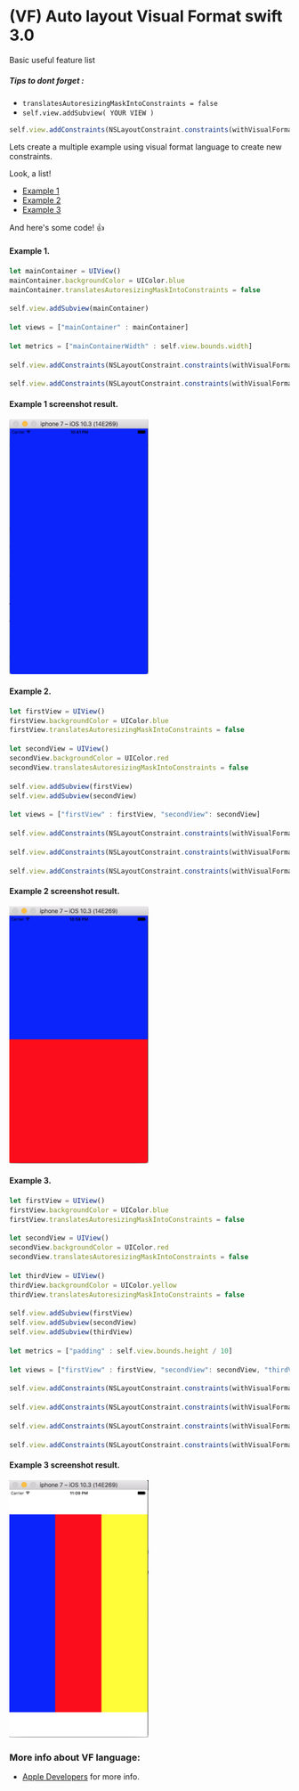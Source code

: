 # (VF) Auto layout Visual Format swift 3.0

Basic useful feature list

##### Tips to dont forget :

 * ```translatesAutoresizingMaskIntoConstraints = false```
 * ```self.view.addSubview( YOUR VIEW )```
  ```javascript
 self.view.addConstraints(NSLayoutConstraint.constraints(withVisualFormat: "", options: [], metrics: metrics, views: views)
  ```



Lets create a multiple example using visual format language to create new constraints.

Look, a list!

 * [Example 1]()
 * [Example 2]()
 * [Example 3]()

And here's some code! :+1:

#### Example 1.

```javascript
let mainContainer = UIView()
mainContainer.backgroundColor = UIColor.blue
mainContainer.translatesAutoresizingMaskIntoConstraints = false
        
self.view.addSubview(mainContainer)
        
let views = ["mainContainer" : mainContainer]
        
let metrics = ["mainContainerWidth" : self.view.bounds.width]
        
self.view.addConstraints(NSLayoutConstraint.constraints(withVisualFormat: "H:|[mainContainer]|", options: [], metrics: metrics, views: views))

self.view.addConstraints(NSLayoutConstraint.constraints(withVisualFormat: "V:|[mainContainer]|", options: [], metrics: metrics, views: views))
```

#### Example 1 screenshot result.

<img src="https://github.com/CristianCardosoA/Auto-layout-VF/blob/master/Screen%20Shot%202017-07-03%20at%2010.41.28%20PM.png" width="250" />

#### Example 2.

```javascript
let firstView = UIView()
firstView.backgroundColor = UIColor.blue
firstView.translatesAutoresizingMaskIntoConstraints = false
        
let secondView = UIView()
secondView.backgroundColor = UIColor.red
secondView.translatesAutoresizingMaskIntoConstraints = false
         
self.view.addSubview(firstView)
self.view.addSubview(secondView)
        
let views = ["firstView" : firstView, "secondView": secondView]
        
self.view.addConstraints(NSLayoutConstraint.constraints(withVisualFormat: "H:|[firstView]|", options: [], metrics: [:], views: views))
        
self.view.addConstraints(NSLayoutConstraint.constraints(withVisualFormat: "H:|[secondView]|", options: [], metrics: [:], views: views))
         
self.view.addConstraints(NSLayoutConstraint.constraints(withVisualFormat: "V:|[firstView][secondView(==firstView)]|", options: [], metrics: [:], views: views))
```

#### Example 2 screenshot result.

<img src="https://github.com/CristianCardosoA/Auto-layout-VF/blob/master/Screen%20Shot%202017-07-03%20at%2010.56.52%20PM.png" width="250" />

#### Example 3.

```javascript
let firstView = UIView()
firstView.backgroundColor = UIColor.blue
firstView.translatesAutoresizingMaskIntoConstraints = false
         
let secondView = UIView()
secondView.backgroundColor = UIColor.red
secondView.translatesAutoresizingMaskIntoConstraints = false
        
let thirdView = UIView()
thirdView.backgroundColor = UIColor.yellow
thirdView.translatesAutoresizingMaskIntoConstraints = false
        
self.view.addSubview(firstView)
self.view.addSubview(secondView)
self.view.addSubview(thirdView)
        
let metrics = ["padding" : self.view.bounds.height / 10]
        
let views = ["firstView" : firstView, "secondView": secondView, "thirdView": thirdView]
         
self.view.addConstraints(NSLayoutConstraint.constraints(withVisualFormat: "H:|[firstView][secondView(==firstView)][thirdView(==firstView)]|", options: [], metrics: [:], views: views))
        
self.view.addConstraints(NSLayoutConstraint.constraints(withVisualFormat: "V:|-(padding)-[firstView]-(padding)-|", options: [], metrics: metrics, views: views))
        
self.view.addConstraints(NSLayoutConstraint.constraints(withVisualFormat: "V:|-(padding)-[secondView]-(padding)-|", options: [], metrics: metrics, views: views))
        
self.view.addConstraints(NSLayoutConstraint.constraints(withVisualFormat: "V:|-(padding)-[thirdView]-(padding)-|", options: [], metrics: metrics, views: views))
```

#### Example 3 screenshot result.

<img src="https://github.com/CristianCardosoA/Auto-layout-VF/blob/master/Screen%20Shot%202017-07-03%20at%2011.09.54%20PM.png" width="250" />

### More info about VF language:

 * [Apple Developers](https://developer.apple.com/library/content/documentation/UserExperience/Conceptual/AutolayoutPG/VisualFormatLanguage.html) for more info.


